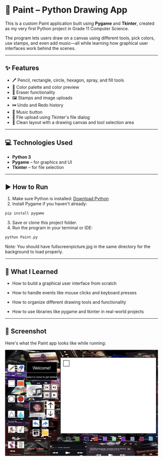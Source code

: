 # 🎨 Paint – Python Drawing App

This is a custom Paint application built using **Pygame** and **Tkinter**, created as my very first Python project in Grade 11 Computer Science.

The program lets users draw on a canvas using different tools, pick colors, use stamps, and even add music—all while learning how graphical user interfaces work behind the scenes.

---

## ✨ Features

- 🖊️ Pencil, rectangle, circle, hexagon, spray, and fill tools
- 🎨 Color palette and color preview
- 🧽 Eraser functionality
- 🖼️ Stamps and image uploads
- ⏮️ Undo and Redo history
- 🎵 Music button
- 📂 File upload using Tkinter's file dialog
- 📏 Clean layout with a drawing canvas and tool selection area

---

## 💻 Technologies Used

- **Python 3**
- **Pygame** – for graphics and UI
- **Tkinter** – for file selection

---

## ▶️ How to Run

1. Make sure Python is installed: [Download Python](https://www.python.org/downloads/)
2. Install Pygame if you haven't already:
```bash
pip install pygame
```
3. Save or clone this project folder.
4. Run the program in your terminal or IDE:
```bash
python Paint.py
```
Note: You should have fullscreenpicture.jpg in the same directory for the background to load properly.

---

## 🧠 What I Learned

- How to build a graphical user interface from scratch

- How to handle events like mouse clicks and keyboard presses

- How to organize different drawing tools and functionality

- How to use libraries like pygame and tkinter in real-world projects

---

## 📸 Screenshot

Here's what the Paint app looks like while running:

![Paint App Screenshot](screenshot.png)
